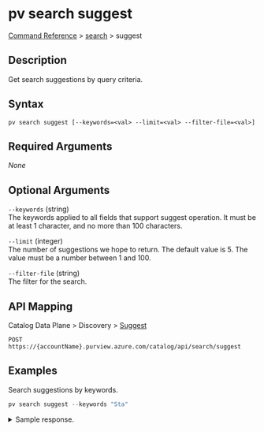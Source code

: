 # pv search suggest
[Command Reference](../../../README.md#command-reference) > [search](./main.md) > suggest

## Description
Get search suggestions by query criteria.

## Syntax
```
pv search suggest [--keywords=<val> --limit=<val> --filter-file=<val>]
```

## Required Arguments
*None*

## Optional Arguments
`--keywords` (string)  
The keywords applied to all fields that support suggest operation. It must be at least 1 character, and no more than 100 characters.

`--limit` (integer)  
The number of suggestions we hope to return. The default value is 5. The value must be a number between 1 and 100.

`--filter-file` (string)  
The filter for the search.

## API Mapping
Catalog Data Plane > Discovery > [Suggest](https://docs.microsoft.com/en-us/rest/api/purview/catalogdataplane/discovery/suggest)
```
POST https://{accountName}.purview.azure.com/catalog/api/search/suggest
```

## Examples
Search suggestions by keywords.
```powershell
pv search suggest --keywords "Sta"
```

<details><summary>Sample response.</summary>
<p>

```json
{
    "value": [
        {
            "@search.score": 5.925384,
            "@search.text": "Growth <em>Stage</em> of Company",
            "assetType": null,
            "classification": [],
            "collectionId": null,
            "description": null,
            "entityType": "AtlasGlossaryTerm",
            "id": "39cd231f-9571-4dee-afff-5c2841938945",
            "label": [],
            "name": "Growth Stage of Company",
            "owner": null,
            "qualifiedName": "General_Growth Stage of Company@Glossary",
            "term": []
        }
    ]
}
```
</p>
</details>